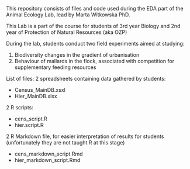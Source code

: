 This repository consists of files and code used during the EDA part of the Animal Ecology Lab,
lead by Marta Witkowska PhD.

This Lab is a part of the course for students of 3rd year Biology and 2nd year of Protection of Natural Resources (aka OZP)

During the lab, students conduct two field experiments aimed at studying:
1) Biodiversity changes in the gradient of urbanisation
2) Behaviour of mallards in the flock, associated with competition for supplementary feeding resources

List of files:
2 spreadsheets containing data gathered by students:
- Census_MainDB.xsxl
- Hier_MainDB.xlsx

2 R scripts:
- cens_script.R
- hier.script.R

2 R Markdown file, for easier interpretation of results for students (unfortunately they are not taught R at this stage)
- cens_markdown_script.Rmd
- hier_markdown_script.Rmd
